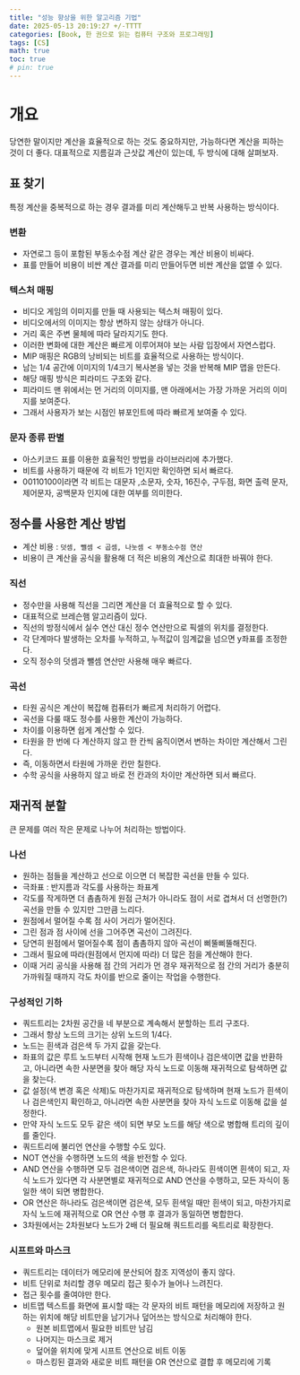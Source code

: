 ```yaml
---
title: "성능 향상을 위한 알고리즘 기법"
date: 2025-05-13 20:19:27 +/-TTTT
categories: [Book, 한 권으로 읽는 컴퓨터 구조와 프로그래밍]
tags: [CS]
math: true
toc: true
# pin: true
---
```

# 개요
당연한 말이지만 계산을 효율적으로 하는 것도 중요하지만, 가능하다면 계산을 피하는 것이 더 좋다. 대표적으로 지름길과 근삿값 계산이 있는데, 두 방식에 대해 살펴보자.  
  
## 표 찾기
특정 계산을 중복적으로 하는 경우 결과를 미리 계산해두고 반복 사용하는 방식이다.  
  
### 변환
- 자연로그 등이 포함된 부동소수점 계산 같은 경우는 계산 비용이 비싸다.
- 표를 만들어 비용이 비싼 계산 결과를 미리 만들어두면 비싼 계산을 없앨 수 있다.
  
### 텍스처 매핑
- 비디오 게임의 이미지를 만들 때 사용되는 텍스처 매핑이 있다.
- 비디오에서의 이미지는 항상 변하지 않는 상태가 아니다.
- 거리 혹은 주변 물체에 따라 달라지기도 한다.
- 이러한 변화에 대한 계산은 빠르게 이루어져야 보는 사람 입장에서 자연스럽다.
- MIP 매핑은 RGB의 낭비되는 비트를 효율적으로 사용하는 방식이다.
- 남는 1/4 공간에 이미지의 1/4크기 복사본을 넣는 것을 반복해 MIP 맵을 만든다.
- 해당 매핑 방식은 피라미드 구조와 같다.
- 피라미드 맨 위에서는 먼 거리의 이미지를, 맨 아래에서는 가장 가까운 거리의 이미지를 보여준다.
- 그래서 사용자가 보는 시점인 뷰포인트에 따라 빠르게 보여줄 수 있다.
  
### 문자 종류 판별
- 아스키코드 표를 이용한 효율적인 방법을 라이브러리에 추가했다.
- 비트를 사용하기 때문에 각 비트가 1인지만 확인하면 되서 빠르다.
- 00110100이라면 각 비트는 대문자 ,소문자, 숫자, 16진수, 구두점, 화면 출력 문자, 제어문자, 공백문자 인지에 대한 여부를 의미한다.
  
## 정수를 사용한 계산 방법
- 계산 비용 : `덧셈, 뺄셈 < 곱셈, 나눗셈 < 부동소수점 연산`
- 비용이 큰 계산을 공식을 활용해 더 적은 비용의 계산으로 최대한 바꿔야 한다.
  
### 직선
- 정수만을 사용해 직선을 그리면 계산을 더 효율적으로 할 수 있다.
- 대표적으로 브레슨햄 알고리즘이 있다.
- 직선의 방정식에서 실수 연산 대신 정수 연산만으로 픽셀의 위치를 결정한다.
- 각 단계마다 발생하는 오차를 누적하고, 누적값이 임계값을 넘으면 y좌표를 조정한다.
- 오직 정수의 덧셈과 뺄셈 연산만 사용해 매우 빠르다.
  
### 곡선
- 타원 공식은 계산이 복잡해 컴퓨터가 빠르게 처리하기 어렵다.
- 곡선을 다룰 때도 정수를 사용한 계산이 가능하다.
- 차이를 이용하면 쉽게 계산할 수 있다.
- 타원을 한 번에 다 계산하지 않고 한 칸씩 움직이면서 변하는 차이만 계산해서 그린다.
- 즉, 이동하면서 타원에 가까운 칸만 칠한다.
- 수학 공식을 사용하지 않고 바로 전 칸과의 차이만 계산하면 되서 빠르다.
  
## 재귀적 분할
큰 문제를 여러 작은 문제로 나누어 처리하는 방법이다.  
  
### 나선
- 원하는 점들을 계산하고 선으로 이으면 더 복잡한 곡선을 만들 수 있다.
- 극좌표 : 반지름과 각도를 사용하는 좌표계
- 각도를 작게하면 더 촘촘하게 원점 근처가 아니라도 점이 서로 겹쳐서 더 선명한(?) 곡선을 만들 수 있지만 그만큼 느리다.
- 원점에서 멀어질 수록 점 사이 거리가 멀어진다.
- 그린 점과 점 사이에 선을 그어주면 곡선이 그려진다.
- 당연히 원점에서 멀어질수록 점이 촘촘하지 않아 곡선이 삐뚤삐뚤해진다.
- 그래서 필요에 따라(원점에서 먼지에 따라) 더 많은 점을 계산해야 한다.
- 이때 거리 공식을 사용해 점 간의 거리가 먼 경우 재귀적으로 점 간의 거리가 충분히 가까워질 때까지 각도 차이를 반으로 줄이는 작업을 수행한다.
  
### 구성적인 기하
- 쿼드트리는 2차원 공간을 네 부분으로 계속해서 분할하는 트리 구조다.
- 그래서 항상 노드의 크기는 상위 노드의 1/4다.
- 노드는 흰색과 검은색 두 가지 값을 갖는다.
- 좌표의 값은 루트 노드부터 시작해 현재 노드가 흰색이나 검은색이면 값을 반환하고, 아니라면 속한 사분면을 찾아 해당 자식 노드로 이동해 재귀적으로 탐색하면 값을 찾는다.
- 값 설정(색 변경 혹은 삭제)도 마찬가지로 재귀적으로 탐색하며 현재 노드가 흰색이나 검은색인지 확인하고, 아니라면 속한 사분면을 찾아 자식 노드로 이동해 값을 설정한다.
- 만약 자식 노드도 모두 같은 색이 되면 부모 노드를 해당 색으로 병합해 트리의 깊이를 줄인다.
- 쿼드트리에 불리언 연산을 수행할 수도 있다.
- NOT 연산을 수행하면 노드의 색을 반전할 수 있다.
- AND 연산을 수행하면 모두 검은색이면 검은색, 하나라도 흰색이면 흰색이 되고, 자식 노드가 있다면 각 사분면별로 재귀적으로 AND 연산을 수행하고, 모든 자식이 동일한 색이 되면 병합한다.
- OR 연산은 하나라도 검은색이면 검은색, 모두 흰색일 때만 흰색이 되고, 마찬가지로 자식 노드에 재귀적으로 OR 연산 수행 후 결과가 동일하면 병합한다.
- 3차원에서는 2차원보다 노드가 2배 더 필요해 쿼드트리를 옥트리로 확장한다.
  
### 시프트와 마스크
- 쿼드트리는 데이터가 메모리에 분산되어 참조 지역성이 좋지 않다.
- 비트 단위로 처리할 경우 메모리 접근 횟수가 늘어나 느려진다.
- 접근 횟수를 줄여야만 한다.
- 비트맵 텍스트를 화면에 표시할 때는 각 문자의 비트 패턴을 메모리에 저장하고 원하는 위치에 해당 비트만을 남기거나 덮어쓰는 방식으로 처리해야 한다.
  - 원본 비트맵에서 필요한 비트만 남김
  - 나머지는 마스크로 제거
  - 덮어쓸 위치에 맞게 시프트 연산으로 비트 이동
  - 마스킹된 결과와 새로운 비트 패턴을 OR 연산으로 결합 후 메모리에 기록